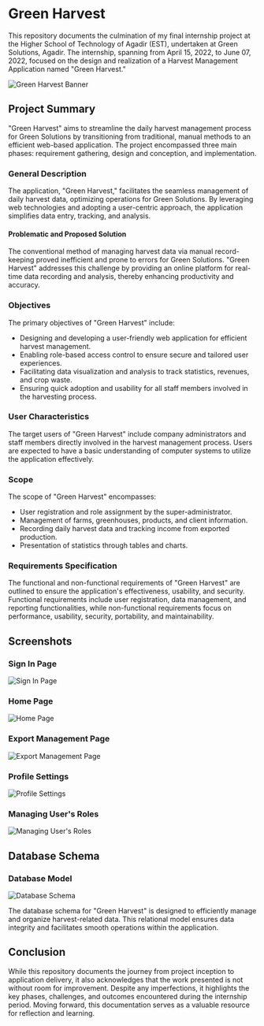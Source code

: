 # Green Harvest

This repository documents the culmination of my final internship project at the Higher School of Technology of Agadir (EST), undertaken at Green Solutions, Agadir. The internship, spanning from April 15, 2022, to June 07, 2022, focused on the design and realization of a Harvest Management Application named "Green Harvest."

![Green Harvest Banner](public/images/banner_github.png)

## Project Summary
"Green Harvest" aims to streamline the daily harvest management process for Green Solutions by transitioning from traditional, manual methods to an efficient web-based application. The project encompassed three main phases: requirement gathering, design and conception, and implementation.

### General Description
The application, "Green Harvest," facilitates the seamless management of daily harvest data, optimizing operations for Green Solutions. By leveraging web technologies and adopting a user-centric approach, the application simplifies data entry, tracking, and analysis.

#### Problematic and Proposed Solution
The conventional method of managing harvest data via manual record-keeping proved inefficient and prone to errors for Green Solutions. "Green Harvest" addresses this challenge by providing an online platform for real-time data recording and analysis, thereby enhancing productivity and accuracy.

### Objectives
The primary objectives of "Green Harvest" include:
- Designing and developing a user-friendly web application for efficient harvest management.
- Enabling role-based access control to ensure secure and tailored user experiences.
- Facilitating data visualization and analysis to track statistics, revenues, and crop waste.
- Ensuring quick adoption and usability for all staff members involved in the harvesting process.

### User Characteristics
The target users of "Green Harvest" include company administrators and staff members directly involved in the harvest management process. Users are expected to have a basic understanding of computer systems to utilize the application effectively.

### Scope
The scope of "Green Harvest" encompasses:
- User registration and role assignment by the super-administrator.
- Management of farms, greenhouses, products, and client information.
- Recording daily harvest data and tracking income from exported production.
- Presentation of statistics through tables and charts.

### Requirements Specification
The functional and non-functional requirements of "Green Harvest" are outlined to ensure the application's effectiveness, usability, and security. Functional requirements include user registration, data management, and reporting functionalities, while non-functional requirements focus on performance, usability, security, portability, and maintainability.

## Screenshots

### Sign In Page
![Sign In Page](public/images/login.PNG)

### Home Page
![Home Page](public/images/Green-Harvest-Acceuil.png)

### Export Management Page
![Export Management Page](public/images/Green-Harvest-Export.png)

### Profile Settings
![Profile Settings](public/images/Green-Harvest-Profile.png)

### Managing User's Roles
![Managing User's Roles](public/images/Green-Harvest-Roles.png)

## Database Schema

### Database Model
![Database Schema](public/images/green_DB.png)

The database schema for "Green Harvest" is designed to efficiently manage and organize harvest-related data. This relational model ensures data integrity and facilitates smooth operations within the application.


## Conclusion
While this repository documents the journey from project inception to application delivery, it also acknowledges that the work presented is not without room for improvement. Despite any imperfections, it highlights the key phases, challenges, and outcomes encountered during the internship period. Moving forward, this documentation serves as a valuable resource for reflection and learning.
